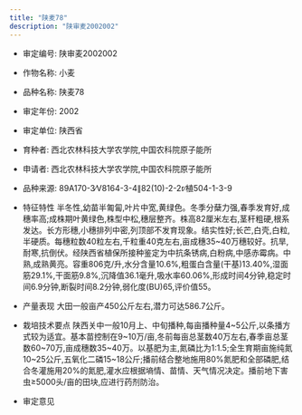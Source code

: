 ```yaml
---
title: "陕麦78"
description: "陕审麦2002002"
---
```

* 审定编号:  陕审麦2002002

*  作物名称:  小麦

*  品种名称:  陕麦78

*  审定年份:  2002

*  审定单位:  陕西省

* 育种者:  西北农林科技大学农学院,中国农科院原子能所

*  申请者:  西北农林科技大学农学院,中国农科院原子能所

*  品种来源:  89A170-3∕V8164-3-4∥82(10)-2-2r∕植504-1-3-9

*  特征特性
半冬性,幼苗半匍匐,叶片中宽,黄绿色。冬季分蘖力强,春季发育好,成穗率高;成株期叶黄绿色,株型中松,穗层整齐。株高82厘米左右,茎秆粗硬,根系发达。长方形穗,小穗排列中密,列顶部不发育现象。结实性好;长芒,白壳,白粒,半硬质。每穗粒数40粒左右,千粒重40克左右,亩成穗35~40万穗较好。抗旱,耐寒,抗倒伏。经陕西省植保所接种鉴定为中抗条锈病,白粉病,中感赤霉病。中熟,成熟黄亮。容重806克/升,水分含量10.6%,粗蛋白含量(干基)13.40%,湿面筋29.1%,干面筋9.8%,沉降值36.1毫升,吸水率60.06%,形成时间4分钟,稳定时间6.9分钟,断裂时间8.2分钟,弱化度(BU)65,评价值55。

*  产量表现
大田一般亩产450公斤左右,潜力可达586.7公斤。

*  栽培技术要点
陕西关中一般10月上、中旬播种,每亩播种量4~5公斤,以条播方式较为适宜。基本苗控制在9~10万/亩,冬前每亩总茎数40万左右,春季亩总茎数60~70万,亩成穗数35~40万。以基肥为主,氮磷比为1∶1.5;全生育期亩施纯氮10~25公斤,五氧化二磷15~18公斤;播前结合整地施用80%氮肥和全部磷肥,结合冬灌施用20%的氮肥,灌水应根据墒情、苗情、天气情况决定。播前地下害虫≥5000头/亩的田块,应进行药剂防治。

*  审定意见

